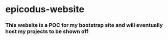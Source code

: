 # epicodus-website

### This website is a POC for my bootstrap site and will eventually host my projects to be shown off
